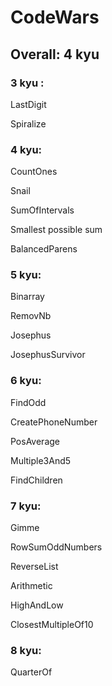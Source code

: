 # CodeWars

## Overall: 4 kyu

### 3 kyu :
LastDigit

Spiralize

### 4 kyu:
CountOnes

Snail

SumOfIntervals

Smallest possible sum

BalancedParens

### 5 kyu:
Binarray

RemovNb

Josephus

JosephusSurvivor

### 6 kyu:
FindOdd

CreatePhoneNumber

PosAverage

Multiple3And5

FindChildren

### 7 kyu:
Gimme

RowSumOddNumbers

ReverseList

Arithmetic

HighAndLow

ClosestMultipleOf10

### 8 kyu:
QuarterOf
